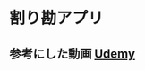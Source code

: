 # 割り勘アプリ

## 参考にした動画 [Udemy](https://ibmcsr.udemy.com/course/flutter_starter/learn/lecture/32380704#overview)

